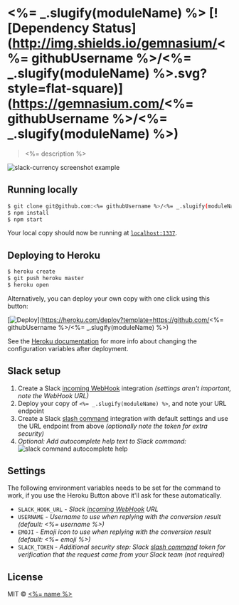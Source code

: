 # <%= _.slugify(moduleName) %> [![Dependency Status](http://img.shields.io/gemnasium/<%= githubUsername %>/<%= _.slugify(moduleName) %>.svg?style=flat-square)](https://gemnasium.com/<%= githubUsername %>/<%= _.slugify(moduleName) %>)
> <%= description %>


![slack-currency screenshot example](screenshot.png)


## Running locally
```sh
$ git clone git@github.com:<%= githubUsername %>/<%= _.slugify(moduleName) %>.git && cd <%= _.slugify(moduleName) %>
$ npm install
$ npm start
```

Your local copy should now be running at [`localhost:1337`](http://localhost:1337).


## Deploying to Heroku
```sh
$ heroku create
$ git push heroku master
$ heroku open
```

Alternatively, you can deploy your own copy with one click using this button:

[![Deploy](https://www.herokucdn.com/deploy/button.svg)](https://heroku.com/deploy?template=https://github.com/<%= githubUsername %>/<%= _.slugify(moduleName) %>)

See the [Heroku documentation](https://devcenter.heroku.com/articles/config-vars) for more info about changing the configuration variables after deployment.


## Slack setup
1. Create a Slack [incoming WebHook][slack-webhook] integration *(settings aren't important, note the WebHook URL)*
2. Deploy your copy of `<%= _.slugify(moduleName) %>`, and note your URL endpoint
3. Create a Slack [slash command][slack-command] integration with default settings and use the URL endpoint from above *(optionally note the token for extra security)*
4. *Optional: Add autocomplete help text to Slack command:*
  ![slack command autocomplete help](slack-autocomplete.png)


## Settings
The following environment variables needs to be set for the command to work, if you use the Heroku Button above it'll ask for these automatically.

- `SLACK_HOOK_URL` - *Slack [incoming WebHook][slack-webhook] URL*
- `USERNAME` - *Username to use when replying with the conversion result (default: <%= username %>)*
- `EMOJI` - *Emoji icon to use when replying with the conversion result (default: <%= emoji %>)*
- `SLACK_TOKEN` - *Additional security step: Slack [slash command][slack-command] token for verification that the request came from your Slack team (not required)*


## License

MIT © [<%= name %>](<%= website %>)

[slack-webhook]: https://my.slack.com/services/new/incoming-webhook/
[slack-command]: https://my.slack.com/services/new/slash-commands
